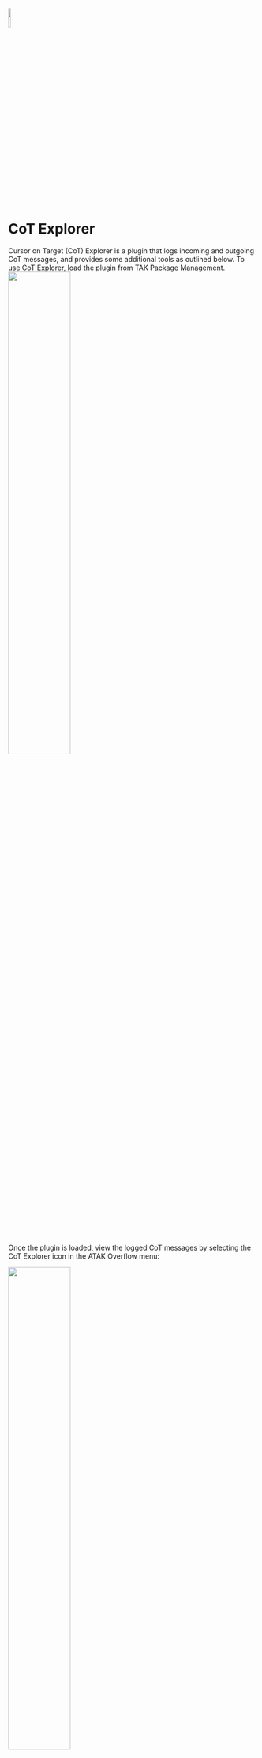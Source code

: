 <img src="https://github.com/user-attachments/assets/73e02706-e0ae-4279-aebb-ce7ba732b391" width=10% height=10%> 

# CoT Explorer

Cursor on Target (CoT) Explorer is a plugin that logs incoming and outgoing CoT messages, and provides some additional tools as outlined below. To use CoT Explorer, load the plugin from TAK Package Management.
<img src="https://github.com/user-attachments/assets/e8dbb1c8-a5fa-4204-9de2-8b89c3d661a8" width=50% height=50%>

Once the plugin is loaded, view the logged CoT messages by selecting the CoT Explorer icon in the ATAK Overflow menu:

<img src="https://github.com/user-attachments/assets/66f95758-4b08-4ff6-b414-8c87ade8e61a" width=50% height=50%> 

<img src="https://github.com/user-attachments/assets/85b71ccb-167b-4f5b-a576-0453f707bec6" width=50% height=50%> 

## Send

The Send button allows the user to input raw CoT XML and either plot it on the map or send it to contacts on the map.

<img src="https://github.com/user-attachments/assets/3f4e659b-8b01-4132-a94f-228e88389939" width=50% height=50%> 

### Plot

Selecting "Plot" will import the raw CoT XML and place the item on the map without sending.

<img src="https://github.com/user-attachments/assets/651d3f04-d37f-40d4-8fa5-1512c8ae0dd9" width=50% height=50%>  <img src="https://github.com/user-attachments/assets/5020b5a3-89f6-4a4d-bed0-5f46296b0d07" width=50% height=50%>

### Send...

Selecting "Send" will create the item on the map and then open the Contacts list to allow the user to send the item to other users, or broadcast to the entire TAK network.

<img src="https://github.com/user-attachments/assets/02525e61-47b6-40a0-8cf3-c68cc3b3da56" width=50% height=50%> 

## Save

The Save button will save a copy of the CoT Explorer log to the `/atak/tools/cotexplorer` folder on the device's internal storage. The file will be named `cotexplorer-YYYYMMDDTHHMMSSZ.txt` with a timestamp reflecting the time the log was saved.

<img src="https://github.com/user-attachments/assets/078cc4e5-6311-4df2-b006-077be91cd84f" width=50% height=50%> 

## Pause

The Pause button will pause logging of CoT events. Any CoT events received while the stream is paused will not be saved in the log or available for filtering.

## Clear

The Clear button will clear all logged CoT messages from the tool.

## Inspect

When the Inspect Button is selected, the user will be prompted to select an item on the map. When the user selects a CoT item on the map, a popup window will appear with the CoT XML message for that item. 

<img src="https://github.com/user-attachments/assets/b42f4344-6009-475e-b165-a83fd2670efb" width=50% height=50%> <img src="https://github.com/user-attachments/assets/bf5d97c8-d69e-4b04-b856-736fb6fb26a3" width=50% height=50%> 

Long pressing on the text will copy it to the device clipboard.

<img src="https://github.com/user-attachments/assets/84316b00-a12b-4b04-ba2f-4bda937419be" width=50% height=50%> 

## Filter

The Filter icon on the right side of the CoT Explorer pane allows the user to filter logged CoT messages for any string. CoT messages that match the string will be displayed in the CoT Explorer pane with the matching text highlighted. Messages that do not match will continue to be logged in the background. Clicking the Clear button will clear the filter and return to viewing all logged CoT messages.

<img src="https://github.com/user-attachments/assets/42ac3697-c1dd-486f-b880-307680c8356e" width=50% height=50%> <img src="https://github.com/user-attachments/assets/7d88821a-9a48-4e2a-8c43-dfe238622d7c" width=50% height=50%> 

## Known Issues

* The Inspect button does not handle stacked map items and will only display the CoT XML for the topmost item.
